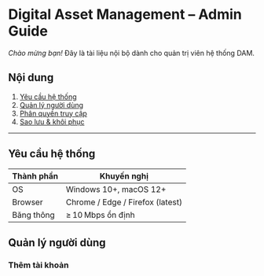 # Digital Asset Management – Admin Guide

_Chào mừng bạn!_ Đây là tài liệu nội bộ dành cho quản trị viên hệ thống DAM.

## Nội dung

1. [Yêu cầu hệ thống](#yeu-cau-he-thong)
2. [Quản lý người dùng](#quan-ly-nguoi-dung)
3. [Phân quyền truy cập](#phan-quyen-truy-cap)
4. [Sao lưu & khôi phục](#sao-luu-khoi-phuc)

---

## Yêu cầu hệ thống

| Thành phần | Khuyến nghị |
|------------|-------------|
| OS         | Windows 10+, macOS 12+ |
| Browser    | Chrome / Edge / Firefox (latest) |
| Băng thông | ≥ 10 Mbps ổn định |

## Quản lý người dùng

### Thêm tài khoản
